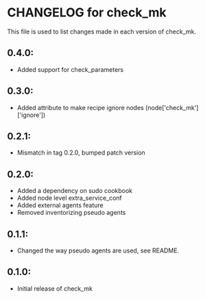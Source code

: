 # CHANGELOG for check_mk

This file is used to list changes made in each version of check_mk.

## 0.4.0:

  * Added support for check_parameters

## 0.3.0:

  * Added attribute to make recipe ignore nodes (node['check_mk']['ignore'])

## 0.2.1:

  * Mismatch in tag 0.2.0, bumped patch version

## 0.2.0:
  
  * Added a dependency on sudo cookbook
  * Added node level extra_service_conf
  * Added external agents feature
  * Removed inventorizing pseudo agents

## 0.1.1:

* Changed the way pseudo agents are used, see README.

## 0.1.0:

* Initial release of check_mk

